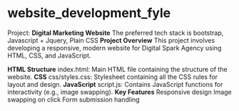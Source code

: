 # website_development_fyle
Project: **Digital Marketing Website**
The preferred tech stack is bootstrap, Javascript + Jquery, Plain CSS 
**Project Overview**
This project involves developing a responsive, modern website for Digital Spark Agency using HTML, CSS, and JavaScript.


**HTML Structure**
index.html: Main HTML file containing the structure of the website.
**CSS**
css/styles.css: Stylesheet containing all the CSS rules for layout and design.
**JavaScript**
script.js: Contains JavaScript functions for interactivity (e.g., image swapping).
**Key Features**
Responsive design
Image swapping on click
Form submission handling
